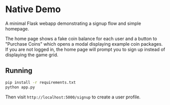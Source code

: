# Native Demo

A minimal Flask webapp demonstrating a signup flow and simple homepage.

The home page shows a fake coin balance for each user and a button to
"Purchase Coins" which opens a modal displaying example coin packages.
If you are not logged in, the home page will prompt you to sign up instead
of displaying the game grid.

## Running

```bash
pip install -r requirements.txt
python app.py
```

Then visit `http://localhost:5000/signup` to create a user profile.
